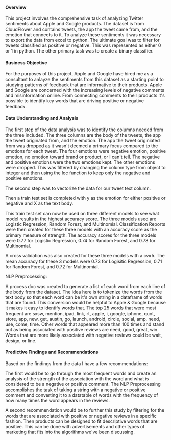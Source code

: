 #### Overview

This project involves the comprehensive task of analyzing Twitter sentiments about Apple and Google products. The dataset is from CloudFlower and contains tweets, the app the tweet came from, and the emotion that connects to it. To analyze these sentiments it was necessary to export the data from excel to python. The ultimate goal was to filter for tweets classified as positive or negative. This was represented as either 0 or 1 in python. The other primary task was to create a binary classifier. 

#### Business Objective

For the purposes of this project, Apple and Google have hired me as a consultant to anlayze the sentiments from this dataset as a starting point to studying patterns of feedback that are informative to their products. Apple and Google are concerned with the increasing levels of negative comments and misinformation online. From connecting comments to their products it's possible to identify key words that are driving positive or negative feedback. 

#### Data Understanding and Analysis

The first step of the data analysis was to identify the columns needed from the three included. The three columns are the body of the tweets, the app the tweet originated from, and the emotion. The app the tweet originiated from was dropped as it wasn't deemed a primary focus compared to the emotions for each tweet. The four emotions were negative emotion, positive emotion, no emotion toward brand or product, or I can't tell. The negative and positive emotions were the two emotions kept. The other emotions were dropped. This was filtered by changing the column type from object to integer and then using the loc function to keep only the negative and positive emotions. 

The second step was to vectorize the data for our tweet text column. 

Then a train test set is completed with y as the emotion for either positive or negative and X as the text body. 

This train test set can now be used on three different models to see what model results in the highest accuracy score. The three models used are Logistic Regression, Random Forest, and Multinomial. Classification Reports were then created for these three models with an accuracy score as the primary measure of strength. The accuracy scores for the three models were 0.77 for Logistic Regression, 0.74 for Random Forest, and 0.78 for Multinomial. 

A cross validation was also created for these three models with a cv=5. The mean accuracy for these 3 models were 0.73 for Logisitic Regression, 0.71 for Random Forest, and 0.72 for Multinomial.

NLP Preprocessing: 

A process doc was created to generate a list of each word from each line of the body from the dataset. The idea here is to tokenize the words from the text body so that each word can be it's own string in a dataframe of words that are found. This conversion would be helpful to Apple & Google because it makes it easy to identify words that. The top 25 words that were most frequent are sxsw, mention, ipad, link, rt, apple, i, google, iphone, quot, store, app, new, get, austin, go, launch, android, circle, social, amp, need, use, come, time. Other words that appeared more than 100 times and stand out as being associated with positive reviews are need, good, great, win. Words that are more likely associated with negative reviews could be wait, design, or line.

#### Predictive Findings and Recommendations 

Based on the findings from the data I have a few recommendations:

The first would be to go through the most frequent words and create an analysis of the strength of the association with the word and what is considered to be a negative or positive comment. The NLP Preprocessing accomplishes the task of taking a string with a negative or positive comment and converting it to a datatable of words with the frequency of how many times the word appears in the reviews. 

A second recommendation would be to further this study by filtering for the words that are associated with positive or negative reviews in a specific fashion. Then products can be designed to fit descriptive words that are positive. This can be done with advertisements and other types of marketing that fits into the algorithms we've been discussing.




